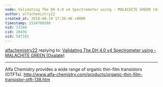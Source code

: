 ```yaml
---
node: Validating The DH 4.0 v4 Spectrometer using - MALACHITE GREEN (Oxalate)
author: alfachemistry22
created_at: 2018-08-19 17:36:46 +0000
timestamp: 1534700206
nid: 13340
cid: 20436
uid: 547101
---
```




[alfachemistry22](../profile/alfachemistry22) replying to: [Validating The DH 4.0 v4 Spectrometer using - MALACHITE GREEN (Oxalate)](../notes/dhaffnersr/08-08-2016/validating-the-dh-4-0-v4-spectrometer-using-malachite-green-oxalate)

----
Alfa Chemistry provides a wide range of organic thin-film transistors (OTFTs).
http://www.alfa-chemistry.com/products/organic-thin-film-transistor-otft-138.htm




